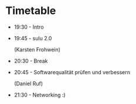 # Timetable

* 19:30 - Intro
* 19:45 - sulu 2.0

   (Karsten Frohwein)
* 20:30 - Break
* 20:45 - Softwarequalität prüfen und verbessern

  (Daniel Ruf)
* 21:30 - Networking :)

